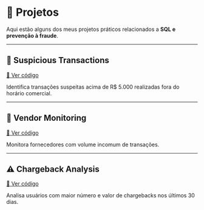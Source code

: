 # 🚀 Projetos

Aqui estão alguns dos meus projetos práticos relacionados a **SQL e prevenção à fraude**.

---

## 🔎 Suspicious Transactions
[🔗 Ver código](https://github.com/seu-usuario/claudia-backend-portfolio/blob/main/sql-scripts/suspicious_transactions.sql)

Identifica transações suspeitas acima de R$ 5.000 realizadas fora do horário comercial.

---

## 🏪 Vendor Monitoring
[🔗 Ver código](https://github.com/seu-usuario/claudia-backend-portfolio/blob/main/sql-scripts/vendor_monitoring.sql)

Monitora fornecedores com volume incomum de transações.

---

## ⚠️ Chargeback Analysis
[🔗 Ver código](https://github.com/seu-usuario/claudia-backend-portfolio/blob/main/sql-scripts/chargeback_analysis.sql)

Analisa usuários com maior número e valor de chargebacks nos últimos 30 dias.
